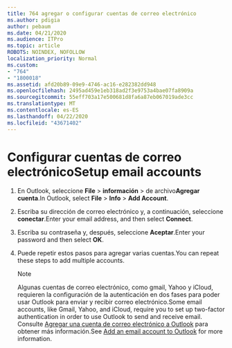 ```yaml
---
title: 764 agregar o configurar cuentas de correo electrónico
ms.author: pdigia
author: pebaum
ms.date: 04/21/2020
ms.audience: ITPro
ms.topic: article
ROBOTS: NOINDEX, NOFOLLOW
localization_priority: Normal
ms.custom:
- "764"
- "1800018"
ms.assetid: afd20b89-09e9-4746-ac16-e282382dd948
ms.openlocfilehash: 2495ad459e1eb318ad2f3e9753a4bae07fa8909a
ms.sourcegitcommit: 55eff703a17e500681d8fa6a87eb067019ade3cc
ms.translationtype: MT
ms.contentlocale: es-ES
ms.lasthandoff: 04/22/2020
ms.locfileid: "43671402"
---
```

# <a name="setup-email-accounts"></a><span data-ttu-id="d8fb0-102">Configurar cuentas de correo electrónico</span><span class="sxs-lookup"><span data-stu-id="d8fb0-102">Setup email accounts</span></span>

1. <span data-ttu-id="d8fb0-103">En Outlook, seleccione **File** > **información** > de archivo**Agregar cuenta**.</span><span class="sxs-lookup"><span data-stu-id="d8fb0-103">In Outlook, select **File** > **Info** > **Add Account**.</span></span>

2. <span data-ttu-id="d8fb0-104">Escriba su dirección de correo electrónico y, a continuación, seleccione **conectar**.</span><span class="sxs-lookup"><span data-stu-id="d8fb0-104">Enter your email address, and then select **Connect**.</span></span>

3. <span data-ttu-id="d8fb0-105">Escriba su contraseña y, después, seleccione **Aceptar**.</span><span class="sxs-lookup"><span data-stu-id="d8fb0-105">Enter your password and then select **OK**.</span></span>

4. <span data-ttu-id="d8fb0-106">Puede repetir estos pasos para agregar varias cuentas.</span><span class="sxs-lookup"><span data-stu-id="d8fb0-106">You can repeat these steps to add multiple accounts.</span></span>

    > [!NOTE]
    > <span data-ttu-id="d8fb0-107">Algunas cuentas de correo electrónico, como gmail, Yahoo y iCloud, requieren la configuración de la autenticación en dos fases para poder usar Outlook para enviar y recibir correo electrónico.</span><span class="sxs-lookup"><span data-stu-id="d8fb0-107">Some email accounts, like Gmail, Yahoo, and iCloud, require you to set up two-factor authentication in order to use Outlook to send and receive email.</span></span> <span data-ttu-id="d8fb0-108">Consulte [Agregar una cuenta de correo electrónico a Outlook](https://support.office.com/article/6e27792a-9267-4aa4-8bb6-c84ef146101b.aspx) para obtener más información.</span><span class="sxs-lookup"><span data-stu-id="d8fb0-108">See [Add an email account to Outlook](https://support.office.com/article/6e27792a-9267-4aa4-8bb6-c84ef146101b.aspx) for more information.</span></span>
  